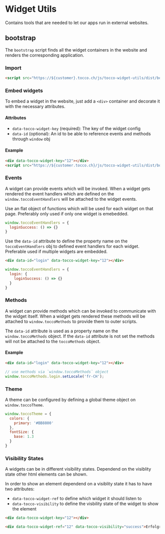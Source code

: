 # Widget Utils

Contains tools that are needed to let our apps run in external websites.

## bootstrap

The `bootstrap` script finds all the widget containers in the website and renders the corresponding application.

### Import

```html
<script src="https://${customer}.tocco.ch/js/tocco-widget-utils/dist/bootstrap.js"/>
```

### Embed widgets

To embed a widget in the website, just add a `<div>` container and decorate it with the necessary attributes.

#### Attributes

- `data-tocco-widget-key` (required): The key of the widget config
- `data-id` (optional): An id to be able to reference events and methods through `window` obj

#### Example

```html
<div data-tocco-widget-key="12"></div>
<script src="https://${customer.tocco.ch}/js/tocco-widget-utils/dist/bootstrap.js"></script>
```

### Events
A widget can provide events which will be invoked. When a widget gets rendered the event handlers which are defined on the `window.toccoEventHandlers` will be attached to the widget events.

Use an flat object of functions which will be used for each widget on that page. Preferably only used if only one widget is emebedded.
```js
window.toccoEventHandlers = {
  loginSuccess: () => {}
}
```

Use the `data-id` attribute to define the property name on the `toccoEventHandlers` obj to defined event handlers for each widget. Preferable used if multiple widgets are embedded.
```html
<div data-id="login" data-tocco-widget-key="12"></div>
```

```js
window.toccoEventHandlers = {
  login: {
    loginSuccess: () => {}
  }
}
```

### Methods
A widget can provide methods which can be invoked to communicate with the widget itself.
When a widget gets rendered these methods will be attached to `window.toccoMethods` to provide them to outer scripts.

The `data-id` attribute is used as a property name on the `window.toccoMethods` object. If the `data-id` attribute is not set the methods will not be attached to the `toccoMethods` object.

#### Example
```html
<div data-id="login" data-tocco-widget-key="12"></div>
```
```js
// use methods via `window.toccoMethods` object
window.toccoMethods.login.setLocale('fr-CH');
```

### Theme

A theme can be configured by defining a global theme object on `window.toccoTheme`.
```js
window.toccoTheme = {
  colors: {
    primary: '#BB8800'
  },
  fontSize: {
    base: 1.3
  }
}
```

### Visibility States
A widgets can be in different visibility states. Dependend on the visiblity state other html elements can be shown.

In order to show an element dependend on a visiblity state it has to have two attributes:
- `data-tocco-widget-ref` to define which widget it should listen to 
- `data-tocco-visibility` to define the visbility state of the widget to show the element

```html
<div data-tocco-widget-key="12"></div>

<div data-tocco-widget-ref="12" data-tocco-visibility="success">Erfolgreich.</div>
```
